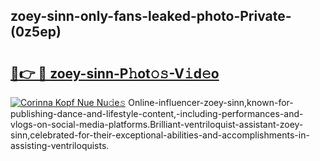 ## zoey-sinn-only-fans​-leaked-photo​-Private-(0z5ep)


# <h2><a href="https://mediaupload.pro?title=zoey-sinn&ref=git">🔗👉 🔴 zoey-sinn-P𝚑ot𝚘𝚜-V𝚒d𝚎o</a></h2>

[![Corinna Kopf Nue Nu𝚍e𝚜](https://i.imgur.com/0qMVB7G.gif)](https://mediaupload.pro?title=zoey-sinn&ref=git)
Online-influencer-zoey-sinn,known-for-publishing-dance-and-lifestyle-content,-including-performances-and-vlogs-on-social-media-platforms.Brilliant-ventriloquist-assistant-zoey-sinn,celebrated-for-their-exceptional-abilities-and-accomplishments-in-assisting-ventriloquists.  